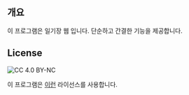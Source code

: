 ## 개요
이 프로그램은 일기장 웹 입니다. 단순하고 간결한 기능을 제공합니다. 

## License
![CC 4.0 BY-NC](https://i.creativecommons.org/l/by-nc/4.0/88x31.png)

이 프로그램은 [이런](https://creativecommons.org/licenses/by-nc/4.0/deed.ko) 라이선스를 사용합니다.